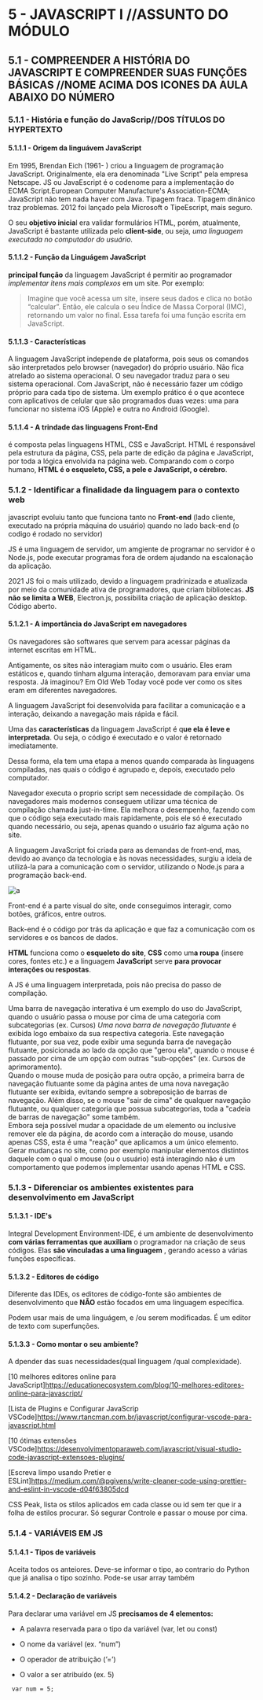 # 5 - JAVASCRIPT I //ASSUNTO DO MÓDULO

## 5.1 - COMPREENDER A HISTÓRIA DO JAVASCRIPT E COMPREENDER SUAS FUNÇÕES BÁSICAS //NOME ACIMA DOS ICONES DA AULA ABAIXO DO NÚMERO

### 5.1.1 - História e função do JavaScrip//DOS TÍTULOS DO HYPERTEXTO

#### 5.1.1.1 - Origem da linguávem JavaScript

Em 1995, Brendan Eich (1961- ) criou a linguagem de programação JavaScript. Originalmente, ela era denominada "Live Script" pela empresa Netscape.
JS ou JavaEscript é o codenome para a implementação do ECMA Script.European Computer Manufacture's Association-ECMA; JavaScript não tem nada haver com Java. Tipagem fraca. Tipagem dinânico traz problemas. 2012 foi lançado pela Microsoft o TipeEscript, mais seguro.

O seu **objetivo inicia**l era validar formulários HTML, porém, atualmente, JavaScript é bastante utilizada pelo **client-side**, ou seja, *uma linguagem executada no computador do usuário.*

#### 5.1.1.2 - Função da Linguágem JavaScript

**principal função** da linguagem JavaScript é permitir ao programador *implementar itens mais complexos* em um site. Por exemplo:
>Imagine que você acessa um site, insere seus dados e clica no botão “calcular”. Então, ele calcula o seu Índice de Massa Corporal (IMC), retornando um valor no final. Essa tarefa foi uma função escrita em JavaScript.

#### 5.1.1.3 - Características

A linguagem JavaScript independe de plataforma, pois seus os comandos são interpretados pelo browser (navegador) do próprio usuário. Não fica atrelado ao sistema operacional. O seu navegador traduz para o seu sistema operacional. Com JavaScript, não é necessário fazer um código próprio para cada tipo de sistema.
Um exemplo prático é o que acontece com aplicativos de celular que são programados duas vezes: uma para funcionar no sistema iOS (Apple) e outra no Android (Google).

#### 5.1.1.4 - A trindade das linguagens Front-End

é composta pelas linguagens HTML, CSS e JavaScript. HTML é responsável pela estrutura da página, CSS, pela parte de edição da página e JavaScript, por toda a lógica envolvida na página web. Comparando com o corpo humano, **HTML é o esqueleto, CSS, a pele e JavaScript, o cérebro**.

### 5.1.2 - Identificar a finalidade da linguagem para o contexto web

javascript evoluiu tanto que funciona tanto no **Front-end** (lado cliente, executado na própria máquina do usuário)  quando no lado back-end (o codigo é rodado no servidor)

JS é uma linguagem de servidor, um amgiente de programar no servidor é o Node.js, pode executar programas fora de ordem ajudando na escalonação da aplicação.

2021 JS foi o mais utilizado, devido a linguagem pradrinizada e atualizada por meio da comunidade ativa de programadores, que criam bibliotecas. **JS não se limita a WEB**, Electron.js, possibilita criação de aplicação desktop. Código aberto.

#### 5.1.2.1 - A importância do JavaScript em navegadores

Os navegadores são softwares que servem para acessar páginas da internet escritas em HTML.

Antigamente, os sites não interagiam muito com o usuário. Eles eram estáticos e, quando tinham alguma interação, demoravam para enviar uma resposta. Já imaginou? Em Old Web Today você pode ver como os sites eram em diferentes navegadores.

A linguagem JavaScript foi desenvolvida para facilitar a comunicação e a interação, deixando a navegação mais rápida e fácil.

Uma das **características** da linguagem JavaScript é q**ue ela é leve e interpretada**. Ou seja, o código é executado e o valor é retornado imediatamente.

Dessa forma, ela tem uma etapa a menos quando comparada às linguagens compiladas, nas quais o código é agrupado e, depois, executado pelo computador.

Navegador executa o proprio script sem necessidade de compilação. Os navegadores mais modernos conseguem utilizar uma técnica de compilação chamada just-in-time. Ela melhora o desempenho, fazendo com que o código seja executado mais rapidamente, pois ele só é executado quando necessário, ou seja, apenas quando o usuário faz alguma ação no site.

A linguagem JavaScript foi criada para as demandas de front-end, mas, devido ao avanço da tecnologia e às novas necessidades, surgiu a ideia de utilizá-la para a comunicação com o servidor, utilizando o Node.js para a programação back-end.

![a](https://i.imgur.com/qckbn3F.jpg)

Front-end é a parte visual do site, onde conseguimos interagir, como botões, gráficos, entre outros.

Back-end é o código por trás da aplicação e que faz a comunicação com os servidores e os bancos de dados.

**HTML** funciona como o **esqueleto do site**, **CSS** como um**a roupa** (insere cores, fontes etc.) e a linguagem **JavaScript** serve **para provocar interações ou respostas**.

A JS é uma linguagem interpretada, pois não precisa do passo de compilação.

Uma barra de navegação interativa é um exemplo do uso do JavaScript, quando o usuário passa o mouse por cima de uma categoria com subcategorias (ex. Cursos) *Uma nova barra de navegação flutuante* é exibida logo embaixo da sua respectiva categoria. Este navegação flutuante, por sua vez, pode exibir uma segunda barra de navegação flutuante, posicionada ao lado da opção que "gerou ela", quando o mouse é passado por cima de um opção com outras "sub-opções" (ex. Cursos de aprimoramento). </br>
Quando o mouse muda de posição para outra opção, a primeira barra de navegação flutuante some da página antes de uma nova navegação flutuante ser exibida, evitando sempre a sobreposição de barras de navegação. Além disso, se o mouse "sair de cima" de qualquer navegação flutuante, ou qualquer categoria que possua subcategorias, toda a "cadeia de barras de navegação" some também.</br>
Embora seja possível mudar a opacidade de um elemento ou inclusive remover ele da página, de acordo com a interação do mouse, usando apenas CSS, esta é uma "reação" que aplicamos a um único elemento. Gerar mudanças no site, como por exemplo manipular elementos distintos daquele com o qual o mouse (ou o usuário) está interagindo não é um comportamento que podemos implementar usando apenas HTML e CSS.

### 5.1.3 - Diferenciar os ambientes existentes para desenvolvimento em JavaScript

#### 5.1.3.1 - IDE's

Integral Development Environment-IDE, é um ambiente de desenvolvimento **com várias ferramentas que auxiliam** o programador na criação de seus códigos. Elas **são vinculadas a uma linguagem** , gerando acesso a várias funções específicas.

#### 5.1.3.2 - Editores de código

Diferente das IDEs, os editores de código-fonte são ambientes de desenvolvimento que **NÃO** estão focados em uma linguagem específica.

Podem usar mais de uma linguágem, e /ou serem modificadas. É um editor de texto com superfunções.

#### 5.1.3.3 - Como montar o seu ambiente?

A dpender das suas necessidades(qual linguagem /qual complexidade).

[10 melhores editores online para JavaScript]<https://educationecosystem.com/blog/10-melhores-editores-online-para-javascript/>

[Lista de Plugins e Configurar JavaScrip VSCode]<https://www.rtancman.com.br/javascript/configurar-vscode-para-javascript.html>

[10 ótimas extensões VSCode]<https://desenvolvimentoparaweb.com/javascript/visual-studio-code-javascript-extensoes-plugins/>

[Escreva limpo usando Pretier e ESLint]<https://medium.com/@pgivens/write-cleaner-code-using-prettier-and-eslint-in-vscode-d04f63805dcd>

CSS Peak, lista os stilos aplicados em cada classe ou id sem ter que ir a folha de estilos procurar. Só segurar  Controle e passar o mouse por cima.

### 5.1.4 - VARIÁVEIS EM JS

#### 5.1.4.1 - Tipos de variáveis

Aceita todos os anteiores. Deve-se informar o tipo, ao contrario do Python que já analisa o tipo sozinho. Pode-se usar array também

#### 5.1.4.2 - Declaração de variáveis

Para declarar uma variável em JS **precisamos de 4 elementos:**

- A palavra reservada para o tipo da variável (var, let ou const)

- O nome da variável (ex. “num”)

- O operador de atribuição (’=’)

- O valor a ser atribuído (ex. 5)

```JS
 var num = 5;

```
